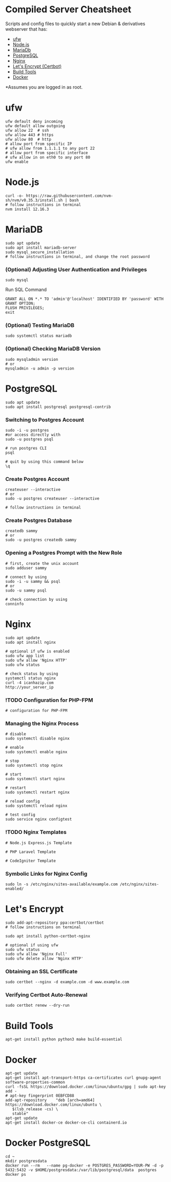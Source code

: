 # Compiled Server Cheatsheet

Scripts and config files to quickly start a new Debian & derivatives webserver that has:

- [ufw](#ufw)
- [Node.js](#nodejs)
- [MariaDb](#mariadb)
- [PostgreSQL](#postgresql)
- [Nginx](#nginx)
- [Let's Encrypt (Certbot)](#lets)
- [Build Tools](#build)
- [Docker](#docker)

\*Assumes you are logged in as root.
<a name ="ufw"></a>

# ufw

    ufw default deny incoming
    ufw default allow outgoing
    ufw allow 22  # ssh
    ufw allow 443 # https
    ufw allow 80  # http
    # allow port from specific IP
    # ufw allow from 1.1.1.1 to any port 22
    # allow port from specific interface
    # ufw allow in on eth0 to any port 80
    ufw enable

<a name ="nodejs"></a>

# Node.js

    curl -o- https://raw.githubusercontent.com/nvm-sh/nvm/v0.35.3/install.sh | bash
    # follow instructions in terminal
    nvm install 12.16.3

<a name ="mariadb"></a>

# MariaDB

    sudo apt update
    sudo apt install mariadb-server
    sudo mysql_secure_installation
    # follow instructions in terminal, and change the root password

### (Optional) Adjusting User Authentication and Privileges

    sudo mysql

Run SQL Command

    GRANT ALL ON *.* TO 'admin'@'localhost' IDENTIFIED BY 'password' WITH GRANT OPTION;
    FLUSH PRIVILEGES;
    exit

### (Optional) Testing MariaDB

    sudo systemctl status mariadb

### (Optional) Checking MariaDB Version

    sudo mysqladmin version
    # or
    mysqladmin -u admin -p version

<a name="postgresql"></a>

# PostgreSQL

    sudo apt update
    sudo apt install postgresql postgresql-contrib

### Switching to Postgres Account

    sudo -i -u postgres
    #or access directly with
    sudo -u postgres psql

    # run postgres CLI
    psql

    # quit by using this command below
    \q

### Create Postgres Account

    createuser --interactive
    # or
    sudo -u postgres createuser --interactive

    # follow instructions in terminal

### Create Postgres Database

    createdb sammy
    # or
    sudo -u postgres createdb sammy

### Opening a Postgres Prompt with the New Role

    # first, create the unix account
    sudo adduser sammy

    # connect by using
    sudo -i -u sammy && psql
    # or
    sudo -u sammy psql

    # check connection by using
    conninfo

<a name="nginx"></a>

# Nginx

    sudo apt update
    sudo apt install nginx

    # optional if ufw is enabled
    sudo ufw app list
    sudo ufw allow 'Nginx HTTP'
    sudo ufw status

    # check status by using
    systemctl status nginx
    curl -4 icanhazip.com
    http://your_server_ip

### !**TODO** Configuration for PHP-FPM

    # configuration for PHP-FPM

### Managing the Nginx Process

    # disable
    sudo systemctl disable nginx

    # enable
    sudo systemctl enable nginx

    # stop
    sudo systemctl stop nginx

    # start
    sudo systemctl start nginx

    # restart
    sudo systemctl restart nginx

    # reload config
    sudo systemctl reload nginx

    # test config
    sudo service nginx configtest

### !**TODO** Nginx Templates

    # Node.js Express.js Template

    # PHP Laravel Template

    # CodeIgniter Template

### Symbolic Links for Nginx Config

    sudo ln -s /etc/nginx/sites-available/example.com /etc/nginx/sites-enabled/

<a name="lets"></a>

# Let's Encrypt

    sudo add-apt-repository ppa:certbot/certbot
    # follow instructions on terminal

    sudo apt install python-certbot-nginx

    # optional if using ufw
    sudo ufw status
    sudo ufw allow 'Nginx Full'
    sudo ufw delete allow 'Nginx HTTP'

### Obtaining an SSL Certificate

    sudo certbot --nginx -d example.com -d www.example.com

### Verifying Certbot Auto-Renewal

    sudo certbot renew --dry-run

<a name="build"></a>

# Build Tools

    apt-get install python python3 make build-essential

<a name="docker"></a>

# Docker

    apt-get update
    apt-get install apt-transport-https ca-certificates curl gnupg-agent software-properties-common
    curl -fsSL https://download.docker.com/linux/ubuntu/gpg | sudo apt-key add -
    # apt-key fingerprint 0EBFCD88
    add-apt-repository    "deb [arch=amd64] https://download.docker.com/linux/ubuntu \
       $(lsb_release -cs) \
       stable"
    apt-get update
    apt-get install docker-ce docker-ce-cli containerd.io

# Docker PostgreSQL

    cd ~
    mkdir postgresdata
    docker run --rm   --name pg-docker -e POSTGRES_PASSWORD=YOUR-PW -d -p 5432:5432 -v $HOME/postgresdata:/var/lib/postgresql/data  postgres
    docker ps
